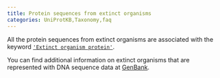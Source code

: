 ```yaml
---
title: Protein sequences from extinct organisms
categories: UniProtKB,Taxonomy,faq
---
```


All the protein sequences from extinct organisms are associated with the keyword [`'Extinct organism protein'`](http://www.uniprot.org/keywords/952).

You can find additional information on extinct organisms that are represented with DNA sequence data at [GenBank](http://www.ncbi.nlm.nih.gov/Taxonomy/taxonomyhome.html/index.cgi?chapter=extinct).
